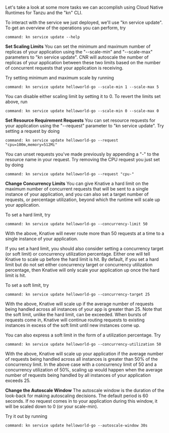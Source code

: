 Let's take a look at some more tasks we can accomplish using Cloud Native Runtimes for Tanzu and the "kn" CLI.

To interact with the service we just deployed, we'll use "kn service update". To get an overview of the operations you can perform, try 
```terminal:execute
command: kn service update --help
```

**Set Scaling Limits**
You can set the minimum and maximum number of replicas of your application using the "--scale-min" and "--scale-max" parameters to "kn service update". CNR will autoscale the number of replicas of your application between these two limits based on the number of concurrent requests that your application is receiving.

Try setting minimum and maximum scale by running
```terminal:execute
command: kn service update helloworld-go --scale-min 1 --scale-max 5
```

You can disable either scaling limit by setting it to 0. To revert the limits set above, run
```terminal:execute
command: kn service update helloworld-go --scale-min 0 --scale-max 0
```

**Set Resource Requirement Requests**
You can set resource requests for your application using the "--request" parameter to "kn service update". Try setting a request by doing
```terminal:execute
command: kn service update helloworld-go --request "cpu=100m,memory=512Mi"
```

You can unset requests you've made previously by appending a "-" to the resource name in your request. Try removing the CPU request you just set by doing
```terminal:execute
command: kn service update helloworld-go --request "cpu-"
```

**Change Concurrency Limits**
You can give Knative a hard limit on the maximum number of concurrent requests that will be sent to a single instance of your application, and you can also set a target number of requests, or percentage utilization, beyond which the runtime will scale up your application. 

To set a hard limit, try
```terminal:execute
command: kn service update helloworld-go --concurrency-limit 50
```
With the above, Knative will never route more than 50 requests at a time to a single instance of your application. 

If you set a hard limit, you should also consider setting a concurrency target (or soft limit) or concurrency utilization percentage. Either one will tell Knative to scale up before the hard limit is hit. By default, if you set a hard limit but do not set either concurrency target or concurrency utilization percentage, then Knative will only scale your application up once the hard limit is hit.

To set a soft limit, try
```terminal:execute
command: kn service update helloworld-go --concurrency-target 25
```
With the above, Knative will scale up if the average number of requests being handled across all instances of your app is greater than 25. Note that the soft limit, unlike the hard limit, can be exceeded. When bursts of requests come in, Knative will continue routing requests to existing instances in excess of the soft limit until new instances come up.

You can also express a soft limit in the form of a utilization percentage. Try
```terminal:execute
command: kn service update helloworld-go --concurrency-utilization 50
```
With the above, Knative will scale up your application if the average number of requests being handled across all instances is greater than 50% of the concurrency limit. In the above case with a concurrency limit of 50 and a concurrency utilization of 50%, scaling up would happen when the average number of requests being handled by all instances of your application exceeds 25.

**Change the Autoscale Window**
The autoscale window is the duration of the look-back for making autoscaling decisions. The default period is 60 seconds. If no request comes in to your application during this window, it will be scaled down to 0 (or your scale-min). 

Try it out by running
```terminal:execute
command: kn service update helloworld-go --autoscale-window 30s
```
